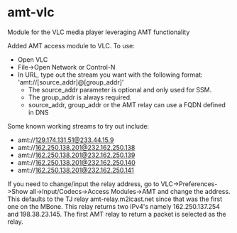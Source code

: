 # amt-vlc
Module for the VLC media player leveraging AMT functionality

Added AMT access module to VLC. To use:  
- Open VLC  
- File->Open Network or Control-N
- In URL, type out the stream you want with the following format: 'amt://[source_addr]@[group_addr]'  
  * The source_addr parameter is optional and only used for SSM.  
  * The group_addr is always required.  
  * source_addr, group_addr or the AMT relay can use a FQDN defined in DNS
  
Some known working streams to try out include:  
- amt://129.174.131.51@233.44.15.9
- amt://162.250.138.201@232.162.250.138
- amt://162.250.138.201@232.162.250.139
- amt://162.250.138.201@232.162.250.140
- amt://162.250.138.201@232.162.250.141

If you need to change/input the relay address, go to VLC->Preferences->Show all->Input/Codecs->Access Modules->AMT and change the address. This defaults to the TJ relay amt-relay.m2icast.net since that was the first one on the MBone.  This relay returns two IPv4's namely 162.250.137.254 and 198.38.23.145.  The first AMT relay to return a packet is selected as the relay.
